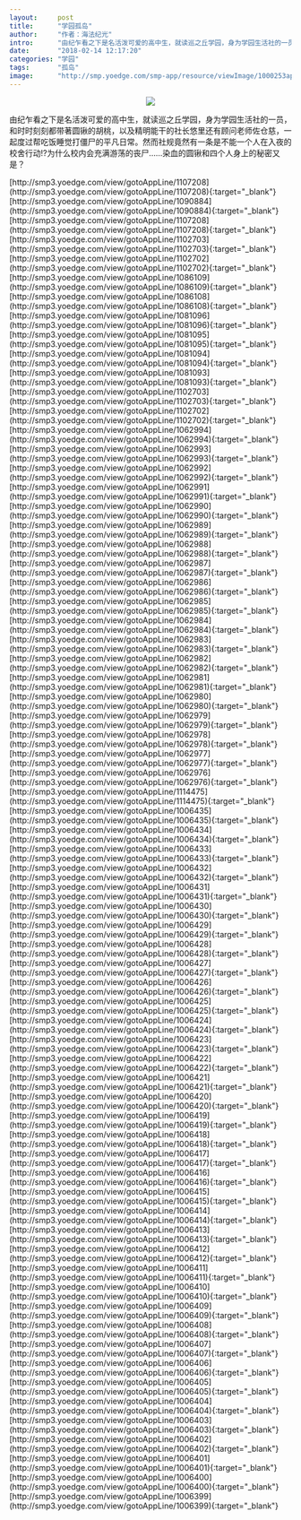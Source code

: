 ```yaml
---
layout:     post
title:      "学园孤岛"
author:     "作者：海法纪光"
intro:      "由纪乍看之下是名活泼可爱的高中生，就读巡之丘学园，身为学园生活社的一员，和时时刻刻都带著圆锹的胡桃，以及精明能干的社长悠里还有顾问老师佐仓慈，一起度过帮吃饭睡觉打僵尸的平凡日常。然而社规竟然有一条是不能一个人在入夜的校舍行动!?为什么校内会充满游荡的丧尸……染血的圆锹和四个人身上的秘密又是？"
date:       "2018-02-14 12:17:20"
categories: "学园"
tags:       "孤岛"
image:      "http://smp.yoedge.com/smp-app/resource/viewImage/1000253appline.png"
---
```

<div style="text-align: center">
<p><img src="http://smp.yoedge.com/smp-app/resource/viewImage/1000253appline.png"/></p>
</div>
<p class="post-meta">
<span>由纪乍看之下是名活泼可爱的高中生，就读巡之丘学园，身为学园生活社的一员，和时时刻刻都带著圆锹的胡桃，以及精明能干的社长悠里还有顾问老师佐仓慈，一起度过帮吃饭睡觉打僵尸的平凡日常。然而社规竟然有一条是不能一个人在入夜的校舍行动!?为什么校内会充满游荡的丧尸……染血的圆锹和四个人身上的秘密又是？</span>
</p>
[http://smp3.yoedge.com/view/gotoAppLine/1107208](http://smp3.yoedge.com/view/gotoAppLine/1107208){:target="_blank"}
[http://smp3.yoedge.com/view/gotoAppLine/1090884](http://smp3.yoedge.com/view/gotoAppLine/1090884){:target="_blank"}
[http://smp3.yoedge.com/view/gotoAppLine/1107208](http://smp3.yoedge.com/view/gotoAppLine/1107208){:target="_blank"}
[http://smp3.yoedge.com/view/gotoAppLine/1102703](http://smp3.yoedge.com/view/gotoAppLine/1102703){:target="_blank"}
[http://smp3.yoedge.com/view/gotoAppLine/1102702](http://smp3.yoedge.com/view/gotoAppLine/1102702){:target="_blank"}
[http://smp3.yoedge.com/view/gotoAppLine/1086109](http://smp3.yoedge.com/view/gotoAppLine/1086109){:target="_blank"}
[http://smp3.yoedge.com/view/gotoAppLine/1086108](http://smp3.yoedge.com/view/gotoAppLine/1086108){:target="_blank"}
[http://smp3.yoedge.com/view/gotoAppLine/1081096](http://smp3.yoedge.com/view/gotoAppLine/1081096){:target="_blank"}
[http://smp3.yoedge.com/view/gotoAppLine/1081095](http://smp3.yoedge.com/view/gotoAppLine/1081095){:target="_blank"}
[http://smp3.yoedge.com/view/gotoAppLine/1081094](http://smp3.yoedge.com/view/gotoAppLine/1081094){:target="_blank"}
[http://smp3.yoedge.com/view/gotoAppLine/1081093](http://smp3.yoedge.com/view/gotoAppLine/1081093){:target="_blank"}
[http://smp3.yoedge.com/view/gotoAppLine/1102703](http://smp3.yoedge.com/view/gotoAppLine/1102703){:target="_blank"}
[http://smp3.yoedge.com/view/gotoAppLine/1102702](http://smp3.yoedge.com/view/gotoAppLine/1102702){:target="_blank"}
[http://smp3.yoedge.com/view/gotoAppLine/1062994](http://smp3.yoedge.com/view/gotoAppLine/1062994){:target="_blank"}
[http://smp3.yoedge.com/view/gotoAppLine/1062993](http://smp3.yoedge.com/view/gotoAppLine/1062993){:target="_blank"}
[http://smp3.yoedge.com/view/gotoAppLine/1062992](http://smp3.yoedge.com/view/gotoAppLine/1062992){:target="_blank"}
[http://smp3.yoedge.com/view/gotoAppLine/1062991](http://smp3.yoedge.com/view/gotoAppLine/1062991){:target="_blank"}
[http://smp3.yoedge.com/view/gotoAppLine/1062990](http://smp3.yoedge.com/view/gotoAppLine/1062990){:target="_blank"}
[http://smp3.yoedge.com/view/gotoAppLine/1062989](http://smp3.yoedge.com/view/gotoAppLine/1062989){:target="_blank"}
[http://smp3.yoedge.com/view/gotoAppLine/1062988](http://smp3.yoedge.com/view/gotoAppLine/1062988){:target="_blank"}
[http://smp3.yoedge.com/view/gotoAppLine/1062987](http://smp3.yoedge.com/view/gotoAppLine/1062987){:target="_blank"}
[http://smp3.yoedge.com/view/gotoAppLine/1062986](http://smp3.yoedge.com/view/gotoAppLine/1062986){:target="_blank"}
[http://smp3.yoedge.com/view/gotoAppLine/1062985](http://smp3.yoedge.com/view/gotoAppLine/1062985){:target="_blank"}
[http://smp3.yoedge.com/view/gotoAppLine/1062984](http://smp3.yoedge.com/view/gotoAppLine/1062984){:target="_blank"}
[http://smp3.yoedge.com/view/gotoAppLine/1062983](http://smp3.yoedge.com/view/gotoAppLine/1062983){:target="_blank"}
[http://smp3.yoedge.com/view/gotoAppLine/1062982](http://smp3.yoedge.com/view/gotoAppLine/1062982){:target="_blank"}
[http://smp3.yoedge.com/view/gotoAppLine/1062981](http://smp3.yoedge.com/view/gotoAppLine/1062981){:target="_blank"}
[http://smp3.yoedge.com/view/gotoAppLine/1062980](http://smp3.yoedge.com/view/gotoAppLine/1062980){:target="_blank"}
[http://smp3.yoedge.com/view/gotoAppLine/1062979](http://smp3.yoedge.com/view/gotoAppLine/1062979){:target="_blank"}
[http://smp3.yoedge.com/view/gotoAppLine/1062978](http://smp3.yoedge.com/view/gotoAppLine/1062978){:target="_blank"}
[http://smp3.yoedge.com/view/gotoAppLine/1062977](http://smp3.yoedge.com/view/gotoAppLine/1062977){:target="_blank"}
[http://smp3.yoedge.com/view/gotoAppLine/1062976](http://smp3.yoedge.com/view/gotoAppLine/1062976){:target="_blank"}
[http://smp3.yoedge.com/view/gotoAppLine/1114475](http://smp3.yoedge.com/view/gotoAppLine/1114475){:target="_blank"}
[http://smp3.yoedge.com/view/gotoAppLine/1006435](http://smp3.yoedge.com/view/gotoAppLine/1006435){:target="_blank"}
[http://smp3.yoedge.com/view/gotoAppLine/1006434](http://smp3.yoedge.com/view/gotoAppLine/1006434){:target="_blank"}
[http://smp3.yoedge.com/view/gotoAppLine/1006433](http://smp3.yoedge.com/view/gotoAppLine/1006433){:target="_blank"}
[http://smp3.yoedge.com/view/gotoAppLine/1006432](http://smp3.yoedge.com/view/gotoAppLine/1006432){:target="_blank"}
[http://smp3.yoedge.com/view/gotoAppLine/1006431](http://smp3.yoedge.com/view/gotoAppLine/1006431){:target="_blank"}
[http://smp3.yoedge.com/view/gotoAppLine/1006430](http://smp3.yoedge.com/view/gotoAppLine/1006430){:target="_blank"}
[http://smp3.yoedge.com/view/gotoAppLine/1006429](http://smp3.yoedge.com/view/gotoAppLine/1006429){:target="_blank"}
[http://smp3.yoedge.com/view/gotoAppLine/1006428](http://smp3.yoedge.com/view/gotoAppLine/1006428){:target="_blank"}
[http://smp3.yoedge.com/view/gotoAppLine/1006427](http://smp3.yoedge.com/view/gotoAppLine/1006427){:target="_blank"}
[http://smp3.yoedge.com/view/gotoAppLine/1006426](http://smp3.yoedge.com/view/gotoAppLine/1006426){:target="_blank"}
[http://smp3.yoedge.com/view/gotoAppLine/1006425](http://smp3.yoedge.com/view/gotoAppLine/1006425){:target="_blank"}
[http://smp3.yoedge.com/view/gotoAppLine/1006424](http://smp3.yoedge.com/view/gotoAppLine/1006424){:target="_blank"}
[http://smp3.yoedge.com/view/gotoAppLine/1006423](http://smp3.yoedge.com/view/gotoAppLine/1006423){:target="_blank"}
[http://smp3.yoedge.com/view/gotoAppLine/1006422](http://smp3.yoedge.com/view/gotoAppLine/1006422){:target="_blank"}
[http://smp3.yoedge.com/view/gotoAppLine/1006421](http://smp3.yoedge.com/view/gotoAppLine/1006421){:target="_blank"}
[http://smp3.yoedge.com/view/gotoAppLine/1006420](http://smp3.yoedge.com/view/gotoAppLine/1006420){:target="_blank"}
[http://smp3.yoedge.com/view/gotoAppLine/1006419](http://smp3.yoedge.com/view/gotoAppLine/1006419){:target="_blank"}
[http://smp3.yoedge.com/view/gotoAppLine/1006418](http://smp3.yoedge.com/view/gotoAppLine/1006418){:target="_blank"}
[http://smp3.yoedge.com/view/gotoAppLine/1006417](http://smp3.yoedge.com/view/gotoAppLine/1006417){:target="_blank"}
[http://smp3.yoedge.com/view/gotoAppLine/1006416](http://smp3.yoedge.com/view/gotoAppLine/1006416){:target="_blank"}
[http://smp3.yoedge.com/view/gotoAppLine/1006415](http://smp3.yoedge.com/view/gotoAppLine/1006415){:target="_blank"}
[http://smp3.yoedge.com/view/gotoAppLine/1006414](http://smp3.yoedge.com/view/gotoAppLine/1006414){:target="_blank"}
[http://smp3.yoedge.com/view/gotoAppLine/1006413](http://smp3.yoedge.com/view/gotoAppLine/1006413){:target="_blank"}
[http://smp3.yoedge.com/view/gotoAppLine/1006412](http://smp3.yoedge.com/view/gotoAppLine/1006412){:target="_blank"}
[http://smp3.yoedge.com/view/gotoAppLine/1006411](http://smp3.yoedge.com/view/gotoAppLine/1006411){:target="_blank"}
[http://smp3.yoedge.com/view/gotoAppLine/1006410](http://smp3.yoedge.com/view/gotoAppLine/1006410){:target="_blank"}
[http://smp3.yoedge.com/view/gotoAppLine/1006409](http://smp3.yoedge.com/view/gotoAppLine/1006409){:target="_blank"}
[http://smp3.yoedge.com/view/gotoAppLine/1006408](http://smp3.yoedge.com/view/gotoAppLine/1006408){:target="_blank"}
[http://smp3.yoedge.com/view/gotoAppLine/1006407](http://smp3.yoedge.com/view/gotoAppLine/1006407){:target="_blank"}
[http://smp3.yoedge.com/view/gotoAppLine/1006406](http://smp3.yoedge.com/view/gotoAppLine/1006406){:target="_blank"}
[http://smp3.yoedge.com/view/gotoAppLine/1006405](http://smp3.yoedge.com/view/gotoAppLine/1006405){:target="_blank"}
[http://smp3.yoedge.com/view/gotoAppLine/1006404](http://smp3.yoedge.com/view/gotoAppLine/1006404){:target="_blank"}
[http://smp3.yoedge.com/view/gotoAppLine/1006403](http://smp3.yoedge.com/view/gotoAppLine/1006403){:target="_blank"}
[http://smp3.yoedge.com/view/gotoAppLine/1006402](http://smp3.yoedge.com/view/gotoAppLine/1006402){:target="_blank"}
[http://smp3.yoedge.com/view/gotoAppLine/1006401](http://smp3.yoedge.com/view/gotoAppLine/1006401){:target="_blank"}
[http://smp3.yoedge.com/view/gotoAppLine/1006400](http://smp3.yoedge.com/view/gotoAppLine/1006400){:target="_blank"}
[http://smp3.yoedge.com/view/gotoAppLine/1006399](http://smp3.yoedge.com/view/gotoAppLine/1006399){:target="_blank"}


